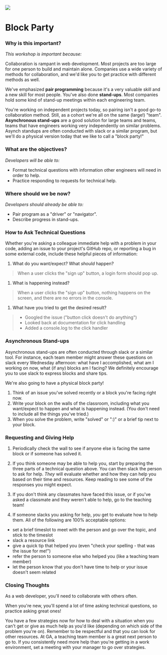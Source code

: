 <!--
Creator: Team, written up by Brianna
Location: SF
-->

![](https://ga-dash.s3.amazonaws.com/production/assets/logo-9f88ae6c9c3871690e33280fcf557f33.png)

# Block Party 

### Why is this important?
<!-- framing the "why" in big-picture/real world examples -->
*This workshop is important because:*

Collaboration is rampant in web development. Most projects are too large for one person to build and maintain alone. Companies use a wide variety of methods for collaboration, and we'd like you to get practice with different methods as well.

We've emphasized **pair programming** because it's a very valuable skill and a new skill for most people. You've also done **stand-ups**. Most companies hold some kind of stand-up meetings within each engineering team.

You're working on independent projects today, so pairing isn't a good go-to collaboration method.  Still, as a cohort we're all on the same (large!) "team".  **Asynchronous stand-ups** are a good solution for large teams and teams, teams  that have engineers working very independently on similar problems.  Asynch standups are often conducted with slack or a similar program, but we'll do a physical version today that we like to call a "block party!"

### What are the objectives?
<!-- specific/measurable goal for students to achieve -->
*Developers will be able to:*

- Format technical questions with information other engineers will need in order to help.
- Practice responding to requests for technical help.

### Where should we be now?
<!-- call out the skills that are prerequisites -->
*Developers should already be able to:*

- Pair program as a "driver" or "navigator".
- Describe progress in stand-ups.

### How to Ask Technical Questions

Whether you're asking a colleague immediate help with a problem in your code, adding an issue to your project's GitHub repo, or reporting a bug in some external code, include these helpful pieces of information:

1. What do you want/expect?  What *should* happen?
 > When a user clicks the "sign up" button, a login form should pop up.

1. What is happening instead?
  > When a user clicks the "sign up" button, nothing happens on the screen, and there are no errors in the console.

1. What have you tried to get the desired result?
  > * Googled the issue ("button click doesn't do anything")
  > * Looked back at documentation for click handling
  > * Added a console.log to the click handler

### Asynchronous Stand-ups

Asynchronous stand-ups are often conducted through slack or a similar tool. For instance, each team member might answer these questions on slack every Wednesday afternoon: what have I accomplished,  what am I working on now, what (if any) blocks am I facing?  We definitely encourage you to use slack to express blocks and share tips.

We're also going to have a physical block party!

1. Think of an issue you've solved recently or a block you're facing right now.  
1. Write your block on the walls of the classroom, including what you want/expect to happen and what is happening instead.  (You don't need to include all the things you've tried.)  
1. When you solve the problem, write "solved" or ":)" or a brief tip next to your block.

### Requesting and Giving Help

1. Periodically check the wall to see if anyone else is facing the same block or if someone has solved it.  
1. If you think someone may be able to help you, start by preparing the three parts of a technical question above. You can then slack the person to ask for help. _They_ will evaluate whether and how they can help you based on their time and resources. Keep reading to see some of the responses you might expect.
1. If you don't think any classmates have faced this issue, or if you've asked a classmate and they weren't able to help, go to the teaching team!

1. If someone slacks you asking for help, _you_ get to evaluate how to help them.  All of the following are 100% acceptable options:
  * set a brief timeslot to meet with the person and go over the topic, and stick to the timeslot  
  * slack a resource link  
  * give a quick tip that helped you (even "check your spelling - that was the issue for me!")
  * refer the person to someone else who helped you (like a teaching team member)
  * let the person know that you don't have time to help or your issue doesn't seem related  

### Closing Thoughts

As a web developer, you'll need to collaborate with others often. 

When you're new, you'll spend a lot of time asking technical questions, so practice asking great ones!

You have a few strategies now for how to deal with a situation when you can't get or give as much help as you'd like (depending on which side of the problem you're on).  Remember to be respectful and that you can look for other resources. At GA, a teaching team member is a great next person to go to. If you consistently need more help than you're getting in a work environment, set a meeting with your manager to go over strategies. 
